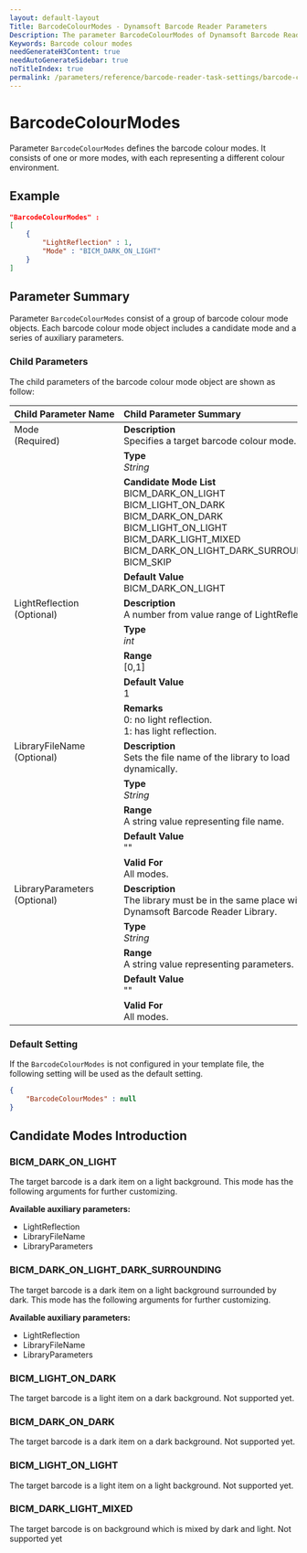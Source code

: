 ```yaml
---
layout: default-layout
Title: BarcodeColourModes - Dynamsoft Barcode Reader Parameters
Description: The parameter BarcodeColourModes of Dynamsoft Barcode Reader defines the barcode colour modes.
Keywords: Barcode colour modes
needGenerateH3Content: true
needAutoGenerateSidebar: true
noTitleIndex: true
permalink: /parameters/reference/barcode-reader-task-settings/barcode-colour-modes.html
---
```


# BarcodeColourModes

Parameter `BarcodeColourModes` defines the barcode colour modes. It consists of one or more modes, with each representing a different colour environment.

## Example

```json
"BarcodeColourModes" : 
[
    {
        "LightReflection" : 1,
        "Mode" : "BICM_DARK_ON_LIGHT"
    }
]
```

## Parameter Summary

Parameter `BarcodeColourModes` consist of a group of barcode colour mode objects. Each barcode colour mode object includes a candidate mode and a series of auxiliary parameters.

### Child Parameters

The child parameters of the barcode colour mode object are shown as follow:

<table style = "text-align:left">
    <thead>
        <tr>
            <th nowrap="nowrap">Child Parameter Name</th>
            <th nowrap="nowrap">Child Parameter Summary</th>
        </tr>
    </thead>
    <tr>
        <td rowspan = "4" style="vertical-align:text-top">Mode<br>(Required)</td>
        <td><b>Description</b><br>Specifies a target barcode colour mode.
        </td>
    </tr>
    <tr>
        <td><b>Type</b><br><i>String</i>
        </td>
    </tr>
    <tr>
        <td><b>Candidate Mode List</b><br>BICM_DARK_ON_LIGHT
            <br>BICM_LIGHT_ON_DARK
            <br>BICM_DARK_ON_DARK
            <br>BICM_LIGHT_ON_LIGHT
            <br>BICM_DARK_LIGHT_MIXED
            <br>BICM_DARK_ON_LIGHT_DARK_SURROUNDING
            <br>BICM_SKIP
        </td>
    </tr>
    <tr>
        <td><b>Default Value</b><br>BICM_DARK_ON_LIGHT
        </td>
    </tr>
    <tr>
        <td rowspan = "5" style="vertical-align:text-top">LightReflection<br>(Optional)</td>
        <td><b>Description</b><br>A number from value range of LightReflection.
        </td>
    </tr>
    <tr>
        <td><b>Type</b><br><i>int</i>
        </td>
    </tr>
    <tr>
        <td><b>Range</b><br>[0,1]
        </td>
    </tr>
    <tr>
        <td><b>Default Value</b><br>1
        </td>
    </tr>
    <tr>
        <td><b>Remarks</b><br>0: no light reflection.
            <br>1: has light reflection.
        </td>
    </tr>
    <tr>
        <td rowspan = "5" style="vertical-align:text-top">LibraryFileName<br>(Optional)</td>
        <td><b>Description</b><br>Sets the file name of the library to load dynamically.
        </td>
    </tr>
    <tr>
        <td><b>Type</b><br><i>String</i>
        </td>
    </tr>
    <tr>
        <td><b>Range</b><br>A string value representing file name.
        </td>
    </tr>
    <tr>
        <td><b>Default Value</b><br>""
        </td>
    </tr>
    <tr>
        <td><b>Valid For</b><br>All modes.
        </td>
    </tr>
    <tr>
        <td rowspan = "5" style="vertical-align:text-top">LibraryParameters<br>(Optional)</td>
        <td><b>Description</b><br>The library must be in the same place with Dynamsoft Barcode Reader Library.
        </td>
    </tr>
    <tr>
        <td><b>Type</b><br><i>String</i>
        </td>
    </tr>
    <tr>
        <td><b>Range</b><br>A string value representing parameters.
        </td>
    </tr>
    <tr>
        <td><b>Default Value</b><br>""
        </td>
    </tr>
    <tr>
        <td><b>Valid For</b><br>All modes.
        </td>
    </tr>
</table>

### Default Setting

If the `BarcodeColourModes` is not configured in your template file, the following setting will be used as the default setting.

```json
{
    "BarcodeColourModes" : null
}
```

## Candidate Modes Introduction

### BICM_DARK_ON_LIGHT

The target barcode is a dark item on a light background. This mode has the following arguments for further customizing.

**Available auxiliary parameters:**

- LightReflection
- LibraryFileName
- LibraryParameters

### BICM_DARK_ON_LIGHT_DARK_SURROUNDING

The target barcode is a dark item on a light background surrounded by dark. This mode has the following arguments for further customizing.

**Available auxiliary parameters:**

- LightReflection
- LibraryFileName
- LibraryParameters

### BICM_LIGHT_ON_DARK

The target barcode is a light item on a dark background. Not supported yet.

### BICM_DARK_ON_DARK

The target barcode is a dark item on a dark background. Not supported yet.

### BICM_LIGHT_ON_LIGHT

The target barcode is a light item on a light background. Not supported yet.

### BICM_DARK_LIGHT_MIXED

The target barcode is on background which is mixed by dark and light. Not supported yet